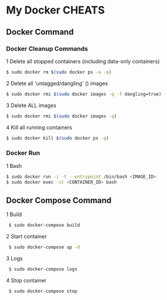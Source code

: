 # My Docker CHEATS

## Docker Command

### Docker Cleanup Commands

1 Delete all stopped containers (including data-only containers)
```sh
$ sudo docker rm $(sudo docker ps -a -q)
```
2 Delete all 'untagged/dangling' (<none>) images
```sh
$ sudo docker rmi $(sudo docker images -q -f dangling=true)
```
3 Delete ALL images
```sh
$ sudo docker rmi $(sudo docker images -q)
```
4 Kill all running containers
```sh
$ sudo docker kill $(sudo docker ps -q)
```
### Docker Run

1 Bash
```sh
$ sudo docker run -i -t --entrypoint /bin/bash <IMAGE_ID>
$ sudo docker exec -it <CONTAINER_ID> bash
```
## Docker Compose Command

1 Build
```sh
 $ sudo docker-compose build
```
2 Start container
```sh
 $ sudo docker-compose up -d
```
3 Logs
```sh
 $ sudo docker-compose logs
```
4 Stop container
```sh
 $ sudo docker-compose stop
``` 

